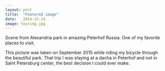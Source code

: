 ```yaml
---
layout: post
title:  "Featured image"
date:   2014-12-14
image: touring.jpg
---
```


<p class="intro"><span class="dropcap">S</span>cene from Alexandria park
in amazing Peterhof Russia. One of my favorite places to visit.</p>

This picture was taken on September 2015 while riding my bicycle through
the beautiful park. That trip I was staying at a dacha in Peterhof and
not in Saint Petersburg center, the best decision I could ever make.
